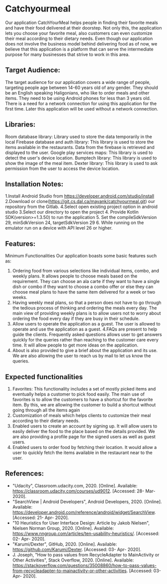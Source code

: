 # Catchyourmeal

Our application CatchYourMeal helps people in finding their favorite meals and have their food delivered at their doorstep.
Not only this, the application lets you choose your favorite meal, also customers can even customize their meal according to their dietary needs. 
Even though our application does not involve the business model behind delivering food as of now, we believe that this application is a platform that can serve the intermediate purpose for many businesses that strive to work in this area.

## Target Audience:
The target audience for our application covers a wide range of people, targeting people age between 14-60 years old of any gender. 
They should be an English speaking Haligonians, who like to order meals and other items. They need to be using Android phones for less than 3 years old.
There is a need for a network connection for using this application for the first time. Later this application will be used without a network connection.

## Libraries:
Room database library: Library used to store the data temporarily in the local 
Firebase database and auth library: This library is used to store the items available in the restaurants. Data from the firebase is retrieved and displayed to the user.
Google play services maps: This library is used to detect the user's device location.
Bumptech library: This library is used to show the image of the meal item.
Dexter library: This library is used to ask permission from the user to access the device location.

## Installation Notes:
1.Install Android Studio from https://developer.android.com/studio/install
2.Download or clone(https://git.cs.dal.ca/mayank/catchyourmeal.git) our repository from the Gitlab.
4.Select open existing project option in android studio
3.Select our directory to open the project
4. Provide Kotlin SDK(version>=1.3.50) to run the application
5. Set the compileSdkVersion 29, minSdkVersion 24, targetSdkVersion 29
6. While running on the emulator run on a device with API level 26 or higher.

## Features:
Minimum Functionalities 
Our application boasts some basic features such as:
1. Ordering food from various selections like individual items, combo, and weekly plans. It allows people to choose meals based on the requirement. They can choose an ala carte if they want to have a single dish or combo if they want to choose a combo offer or else they can choose meal plans to have the same item delivered for a week or two weeks.
2. Having weekly meal plans, so that a person does not have to go through the tedious process of thinking and ordering the meals every day. The main view of providing weekly plans is to allow users not to worry about ordering the food every day if they are busy in their schedule. 
3. Allow users to operate the application as a guest. The user is allowed to operate and use the application as a guest. 
4.FAQs are present to help guide the clients. Frequently asked questions allows user to get answers quickly for the queries rather than reaching to the customer care every time. It will allow people to get more ideas on the application.
5. About is also provided to give a brief about the application and its use. We are also allowing the user to reach us by mail to let us know the queries.

## Expected functionalities
1. Favorites: This functionality includes a set of mostly picked items and eventually helps a customer to pick food easily. The main use of favorites is to allow the customers to have a shortcut for the favorite item. By this, we are allowing the customer to build a shortcut without going through all the items again
2. Customization of meals which helps clients to customize their meal according to their dietary needs.
3. Enabled users to create an account by signing up. It will allow users to easily deliver the food to the place based on the details provided. We are also providing a profile page for the signed users as well as guest users.
4. Enabled users to order food by fetching their location. It would allow a user to quickly fetch the items available in the restaurant near to the user.

## References:
- "Udacity", Classroom.udacity.com, 2020. [Online]. Available: https://classroom.udacity.com/courses/ud9012. [Accessed: 28- Mar- 2020].
- "SearchView  |  Android Developers", Android Developers, 2020. [Online]. Available: https://developer.android.com/reference/android/widget/SearchView. [Accessed: 21- Apr- 2020].
- "10 Heuristics for User Interface Design: Article by Jakob Nielsen", Nielsen Norman Group, 2020. [Online]. Available: https://www.nngroup.com/articles/ten-usability-heuristics/. [Accessed: 02- Apr- 2020].
- "Karumi/Dexter", GitHub, 2020. [Online]. Available: https://github.com/Karumi/Dexter. [Accessed: 03- Apr- 2020].
- J. Joseph, "How to pass values from RecycleAdapter to MainActivity or Other Activities", Stack Overflow, 2020. [Online]. Available: https://stackoverflow.com/questions/35008860/how-to-pass-values-from-recycleadapter-to-mainactivity-or-other-activities. [Accessed: 03- Apr- 2020].

